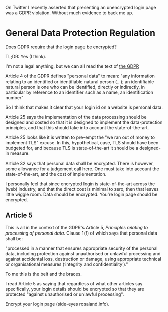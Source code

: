 [brutal]: #title "GDPR: Encrypt Your Login Page"
[brutal]: #author "David Jones"
[brutal]: #date "2019-08-23"

On Twitter I recently asserted that presenting an unencrypted
login page was a GDPR violation.
Without much evidence to back me up.

# General Data Protection Regulation

Does GDPR require that the login page be encrypted?

TL;DR: Yes (I think).

I'm not a legal anything, but we can all read the text of
[the GDPR](https://eur-lex.europa.eu/eli/reg/2016/679/oj/eng)

Article 4 of the GDPR defines "personal data" to mean:
"any information relating to an identified or identifiable natural
person (...); an identifiable natural person is one
who can be identified, directly or indirectly, in particular by
reference to an identifier such as a name, an identification
number"

So I think that makes it clear that
your login id on a website is personal data.

Article 25 says the implementation of the data processing should
be designed and costed so that
it is designed to implement the data-protection principles, and
that this should take into account the state-of-the-art.

Article 25 looks like it is written to
pre-empt the "we ran out of money to implement TLS" excuse.
In this, hypothetical, case, TLS should have been budgeted for,
and because TLS is state-of-the-art it should be a designed-in measure.

Article 32 says that personal data shall be encrypted.
There is however, some allowance for a judgement call here.
One must take into account the state-of-the-art,
and the cost of implementation.

I personally feel that since encrypted login is
state-of-the-art across the (web) industry, and
that the direct cost is minimal to zero, then
that leaves little wiggle room.
Data should be encrypted.
You're login page should be encrypted.

## Article 5

This is all in the context of the GDPR's Article 5,
_Principles relating to processing of personal data_.
Clause 1(f) of which says that personal data shall be: 

"processed in a manner that ensures appropriate security of
the personal data, including protection against unauthorised or
unlawful processing and against accidental loss, destruction or damage,
using appropriate technical or organisational measures
(‘integrity and confidentiality’)."

To me this is the belt and the braces.

I read Article 5 as saying that regardless of what other articles
say specifically, your login details should be encrypted so that
they are protected "against unauthorised or unlawful processing".

Encrypt your login page (side-eyes rosaland.info).
